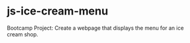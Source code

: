 # js-ice-cream-menu
Bootcamp Project: Create a webpage that displays the menu for an ice cream shop.
